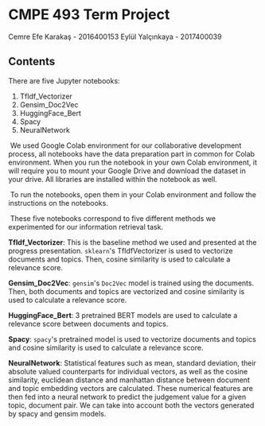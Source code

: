 # CMPE 493 Term Project

Cemre Efe Karakaş - 2016400153
Eylül Yalçınkaya - 2017400039



## Contents

There are five  Jupyter notebooks:

1. TfIdf_Vectorizer
2. Gensim_Doc2Vec
3. HuggingFace_Bert
4. Spacy
5. NeuralNetwork

​    We used Google Colab environment for our collaborative development process, all notebooks have the data preparation part in common for Colab environment. When you run the notebook in your own Colab environment, it will require you to mount your Google Drive and download the dataset in your drive. All libraries are installed within the notebook as well.

​    To run the notebooks, open them in your Colab environment and follow the instructions on the notebooks.

​    These five notebooks correspond to five different methods we experimented for our information retrieval task.

**TfIdf_Vectorizer**: This is the baseline method we used and presented at the progress presentation. `sklearn`'s TfIdfVectorizer is used to vectorize documents and topics. Then, cosine similarity is used to calculate a relevance score.

**Gensim_Doc2Vec**: `gensim`'s `Doc2Vec` model is trained using the documents. Then, both documents and topics are vectorized and cosine similarity is used to calculate a relevance score.

**HuggingFace_Bert**: 3 pretrained BERT models are used to calculate a relevance score between documents and topics.

**Spacy**: `spacy`'s pretrained model is used to vectorize documents and topics and cosine similarity is used to calculate a relevance score.

**NeuralNetwork**: Statistical features such as mean, standard deviation, their absolute valued counterparts for individual vectors, as well as the cosine similarity, euclidean distance and manhattan distance between document and topic embedding vectors are calculated. These numerical features are then fed into a neural network to predict the judgement value for a given topic, document pair. We can take into account both the vectors generated by spacy and gensim models.



